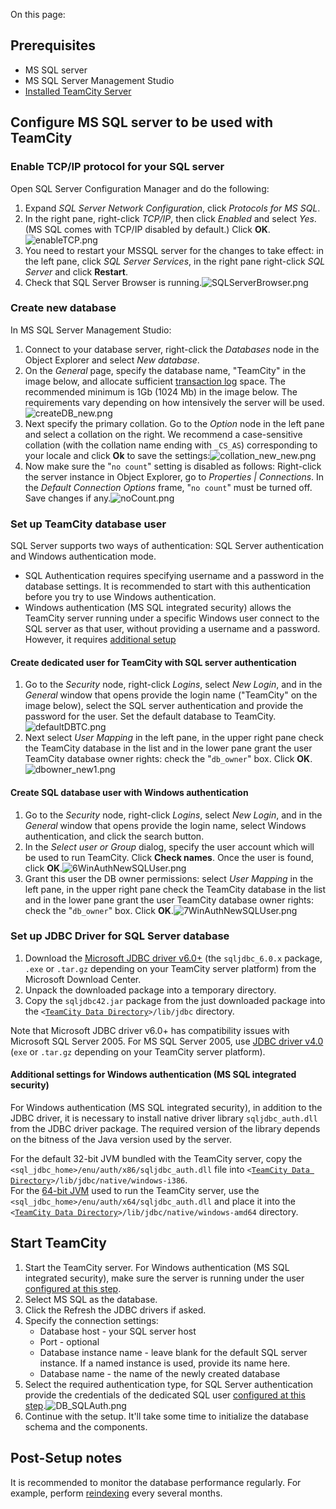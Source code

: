 [//]: # (title: Setting up TeamCity with MS SQL Server)
[//]: # (auxiliary-id: Setting up TeamCity with MS SQL Server)

On this page:

<tag-list of="chapter" mode="tree" depth="4"/>

## Prerequisites

* MS SQL server
* MS SQL Server Management Studio
* [Installed TeamCity Server](installation-quick-start.md)

## Configure  MS SQL server to be used with TeamCity

### Enable TCP/IP protocol for your SQL server 

Open SQL Server Configuration Manager and do the following:
1. Expand _SQL Server Network Configuration_, click _Protocols for MS SQL_.
2. In the right pane, right\-click _TCP/IP_, then click _Enabled_ and select _Yes_. (MS SQL comes with TCP/IP disabled by default.) Click __OK__.![enableTCP.png](enableTCP.png)
3. You need to restart your MSSQL server for the changes to take effect: in the left pane, click _SQL Server Services_, in the right pane right\-click _SQL Server_ and click __Restart__.
4. Check that SQL Server Browser is running.![SQLServerBrowser.png](SQLServerBrowser.png)

### Create new database

In MS SQL Server Management Studio:
1. Connect to your database server, right\-click the _Databases_ node in the Object Explorer and select _New database_.
2. On the _General_ page, specify the database name, "TeamCity" in the image below, and allocate sufficient [transaction log](https://msdn.microsoft.com/en-us/library/ms365418.aspx) space. The recommended minimum is 1Gb (1024 Mb) in the image below. The requirements vary depending on how intensively the server will be used.![createDB_new.png](createDB_new.png)
3. Next specify the primary collation. Go to the _Option_ node in the left pane and select a collation on the right. We recommend a case\-sensitive collation (with the collation name ending with `_CS_AS`) corresponding to your locale and click __Ok__ to save the settings:![collation_new_new.png](collation_new_new.png)
4. Now make sure the "`no count`" setting is disabled as follows: Right\-click the server instance in Object Explorer, go to _Properties | Connections_. In the _Default Connection Options_ frame, "`no count`" must be turned off. Save changes if any.![noCount.png](noCount.png)


### Set up TeamCity database user

SQL Server supports two ways of authentication: SQL Server authentication and Windows authentication mode.

* SQL Authentication requires specifying username and a password in the database settings. It is recommended to start with this authentication before you try to use Windows authentication.
* Windows authentication (MS SQL integrated security) allows the TeamCity server running under a specific Windows user connect to the SQL server as that user, without providing a username and a password. However, it requires [additional setup](#Additional+settings+for+Windows+authentication+%28MS+SQL+integrated+security%29)


#### Create dedicated user for TeamCity with SQL server authentication

1. Go to the _Security_ node, right\-click _Logins_, select _New Login_, and in the _General_ window that opens provide the login name ("TeamCity" on the image below), select the SQL server authentication and provide the password for the user. Set the default database to TeamCity.![defaultDBTC.png](defaultDBTC.png)
2. Next select _User Mapping_ in the left pane, in the upper right pane check the TeamCity database in the list and in the lower pane grant the user TeamCity database owner rights: check the "`db_owner`" box. Click __OK__.![dbowner_new1.png](dbowner_new1.png)

 

#### Create SQL database user with Windows authentication
1. Go to the _Security_ node, right\-click _Logins_, select _New Login_, and in the _General_ window that opens provide the login name, select Windows authentication, and click the search button.
2. In the _Select user or Group_ dialog, specify the user account which will be used to run TeamCity. Click __Check names__. Once the user is found, click __OK__.![6WinAuthNewSQLUser.png](6WinAuthNewSQLUser.png)
3. Grant this user the DB owner permissions: select _User Mapping_ in the left pane, in the upper right pane check the TeamCity database in the list and in the lower pane grant the user TeamCity database owner rights: check the "`db_owner`" box. Click __OK__.![7WinAuthNewSQLUser.png](7WinAuthNewSQLUser.png)

### Set up JDBC Driver for SQL Server database

1. Download the [Microsoft JDBC driver v6.0+](https://www.microsoft.com/en-us/download/details.aspx?id=55539) (the `sqljdbc_6.0.x` package, `.exe` or `.tar.gz` depending on your TeamCity server platform) from the Microsoft Download Center.   
2. Unpack the downloaded package into a temporary directory.   
3. Copy the `sqljdbc42.jar` package from the just downloaded package into the `<`[`TeamCity Data Directory`](teamcity-data-directory.md)`>/lib/jdbc` directory.

<note>

Note that Microsoft JDBC driver v6.0\+ has compatibility issues with Microsoft SQL Server 2005. For MS SQL Server 2005, use [JDBC driver v4.0](https://www.microsoft.com/en-us/download/details.aspx?id=54629) (`exe` or `.tar.gz` depending on your TeamCity server platform).

</note>

<anchor name="integratedSecurityAuth"/>

#### Additional settings for Windows authentication (MS SQL integrated security)
[//]: # (AltHead: integratedSecurityAuth)

For Windows authentication (MS SQL integrated security), in addition to the JDBC driver, it is necessary to install native driver library `sqljdbc_auth.dll` from the JDBC driver package. The required version of the library depends on the bitness of the Java version used by the server.

For the default 32\-bit JVM bundled with the TeamCity server, copy the `<sql_jdbc_home>/enu/auth/x86/sqljdbc_auth.dll` file into `<`[`TeamCity Data Directory`](teamcity-data-directory.md)`>/lib/jdbc/native/windows-i386`.        
For the [64-bit JVM](installing-and-configuring-the-teamcity-server.md) used to run the TeamCity server, use the `<sql_jdbc_home>/enu/auth/x64/sqljdbc_auth.dll` and place it into the `<`[`TeamCity Data Directory`](teamcity-data-directory.md)`>/lib/jdbc/native/windows-amd64` directory.

## Start TeamCity

1. Start the TeamCity server. For Windows authentication (MS SQL integrated security), make sure the server is running under the user [configured at this step](#Create+SQL+database+user+with+Windows+authentication).
2. Select MS SQL as the database.
3. Click the Refresh the JDBC drivers if asked.
4. Specify the connection settings:
    - Database host \- your SQL server host     
    - Port \- optional     
    - Database instance name \- leave blank for the default SQL server instance.  If a named instance is used, provide its name here.    
    - Database name \- the name of the newly created database
5. Select the required authentication type, for SQL Server authentication provide the credentials of the dedicated SQL user [configured at this step](#Create+dedicated+user+for+TeamCity+with+SQL+server+authentication).![DB_SQLAuth.png](DB_SQLAuth.png)
6. Continue with the setup. It'll take some time to initialize the database schema and the components.

## Post-Setup notes

It is recommended to monitor the database performance regularly. For example, perform [reindexing](https://msdn.microsoft.com/en-us/library/ms189858.aspx#Fragmentation) every several months.

 
